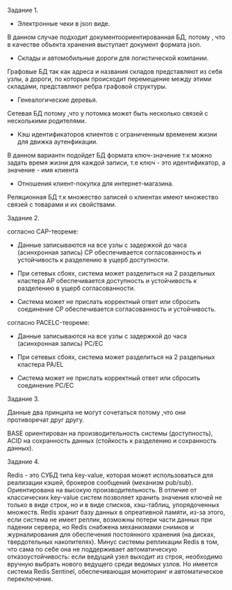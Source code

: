 Задание 1.

- Электронные чеки в json виде.

В данном случае подходит документоориентированная БД, потому , что  в качестве объекта хранения выступает документ формата json.

- Склады и автомобильные дороги для логистической компании.

Графовые БД так как адреса и названия складов представляют из себя узлы, а дороги, по которым происходит перемещение между этими складами, представляют ребра графовой структуры.

- Генеалогические деревья.

Сетевая БД потому ,что у потомка может быть несколько связей с несколькими родителями.

- Кэш идентификаторов клиентов с ограниченным временем жизни для движка аутенфикации.

В данном вариантн подойдет БД формата ключ-значение т.к можно задать время жизни для каждой записи, т.е ключ - это идентификатор, а значение - имя клиента

- Отношения клиент-покупка для интернет-магазина.

Реляционная БД т.к множество записей о клиентах имеют множество связей с товарами и их свойствами.

Задание 2.

согласно CAP-теореме:
- Данные записываются на все узлы с задержкой до часа (асинхронная запись)
CP обеспечивается согласованность и устойчивость к разделению в ущерб доступности.

- При сетевых сбоях, система может разделиться на 2 раздельных кластера
AP обеспечивается доступность и устойчивость к разделению в ущерб согласованности.

- Система может не прислать корректный ответ или сбросить соединение
CP обеспечивается согласованность и устойчивость.

согласно PACELC-теореме:
- Данные записываются на все узлы с задержкой до часа (асинхронная запись)
PC/EC

- При сетевых сбоях, система может разделиться на 2 раздельных кластера
PA/EL

- Система может не прислать корректный ответ или сбросить соединение
PC/EC

Задание 3.

Данные два принципа не могут сочетаться потому ,что они  противоречат друг другу.

BASE ориентирован на производительность системы (доступность), ACID на сохранность данных (стойкость к разделению и сохранность данных).

Задание 4.

Redis - это СУБД типа key-value, которая может использоваться для реализации кэшей, брокеров сообщений (механизм pub/sub). Ориентирована на высокую производительность. В отличие от классических key-value систем позволяет хранить значения ключей не только в виде строк, но и в виде списков, хэш-таблиц, упорядоченных множеств. Redis хранит базу данных в опреативной памяти, из-за этого, если система не имеет реплик, возможны потери части данных при падении сервера, но Redis снабжена механизмами снимков и журналирования для обеспечения постоянного хранения (на дисках, твердотельных накопителях).
Минус системы репликации Redis в том, что сама по себе она не поддерживает автоматическую отказоустойчивость: если ведущий узел выходит из строя, необходимо вручную выбрать нового ведущего среди ведомых узлов. Но имеется система Redis Sentinel, обеспечивающая мониторинг и автоматическое переключение.


